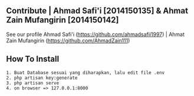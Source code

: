 ## Contribute | Ahmad Safi'i [2014150135] & Ahmat Zain Mufangirin [2014150142]

See our profile Ahmad Safi'i (https://github.com/ahmadsafii1997) | Ahmat Zain Mufangirin (https://github.com/AhmadZain111)

## How To Install
    1. Buat Database sesuai yang diharapkan, lalu edit file .env
    2. php artisan key:generate 
    3. php artisan serve
    4. on browser => 127.0.0.1:8000
